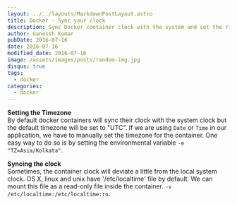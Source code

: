 ```yaml
---
layout: ../../layouts/MarkdownPostLayout.astro
title: Docker - Sync your clock
description: Sync Docker container clock with the system and set the right timezone for accurate timekeeping in your apps.
author: Ganessh Kumar
pubDate: 2016-07-16
date: 2016-07-16
modified_date: 2016-07-16
image: /assets/images/posts/random-img.jpg
disqus: true
tags:
  - docker
categories:
  - docker
---
```


**Setting the Timezone**  
By default docker containers will sync their clock with the system clock but the default timezone will be set to "UTC". If we are using `Date` or `Time` in our application, we have to manually set the timezone for the container. One easy way to do so is by setting the environmental variable `-e "TZ=Asia/Kolkata"`.


**Syncing the clock**  
Sometimes, the container clock will deviate a little from the local system clock. OS X, linux and unix have '/etc/localtime' file by default. We can mount this file as a read-only file inside the container. `-v /etc/localtime:/etc/localtime:ro`.